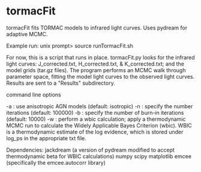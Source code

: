 # tormacFit
tormacFit fits TORMAC models to infrared light curves. Uses pydream for adaptive MCMC. 

Example run:
unix prompt> source runTormacFit.sh

For now, this is a script that runs in place. tormacFit.py looks for the infrared light curves: J_corrected.txt, H_corrected.txt, & K_corrected.txt; and the model grids (tar.gz files). The program performs an MCMC walk through parameter space, fitting the model light curves to the observed light curves. Results are sent to a "Results" subdirectory.

command line options

-a : use anisotropic AGN models (default: isotropic)
-n : specify the number iterations (default: 100000)
-b : specify the number of burn-in iterations (default: 10000)
-w : perform a wbic calculation; apply a thermodynamic MCMC run to calculate the Widely Applicable Bayes Criterion (wbic). WBIC is a thermodynamic estimate of the log evidence, which is stored under log_ps in the appropriate txt file.

Dependencies:
jackdream (a version of pydream modified to accept thermodynamic beta for WBIC calculations)
numpy
scipy
matplotlib
emcee (specifically the emcee.autocorr library)
